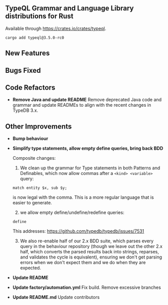 
## TypeQL Grammar and Language Library distributions for Rust

Available through https://crates.io/crates/typeql.
```
cargo add typeql@3.5.0-rc0
```


## New Features


## Bugs Fixed


## Code Refactors
- **Remove Java and update README**
  Remove deprecated Java code and grammar and update READMEs to align with the recent changes in TypeDB 3.x.
  
  

## Other Improvements
- **Bump behaviour**

- **Simplify type statements, allow empty define queries, bring back BDD**
  
  Composite changes:
  1) We clean up the grammar for Type statements in both Patterns and Definables, which now allow commas after a `<kind> <variable>` query: 
  ```
  match entity $x, sub $y;
  ```
  is now legal with the comma. This is a more regular language that is easier to generate.
  
  2) we allow empty define/undefine/redefine queries:
  ```
  define
  ```
  
  This addresses: https://github.com/typedb/typedb/issues/7531
  
  3) We also re-enable half of our 2.x BDD suite, which parses every query in the behaviour repository (though we leave out the other 2.x half, which converts the parsed results back into strings, reparses, and validates the cycle is equivalent), ensuring we don't get parsing errors when we don't expect them and we do when they are expected.
  
  
- **Update README**

- **Update factory/automation.yml**
  Fix build. Remove excessive branches
  
  
- **Update README.md**
  Update contributors
  
  
    

